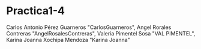 # Practica1-4
Carlos Antonio Pérez Guarneros  "CarlosGuarneros",
Angel Rorales Contreras         "AngelRosalesContreras",
Valeria Pimentel Sosa           "VAL PIMENTEL",
Karina Joanna Xochipa Mendoza   "Karina Joanna"

